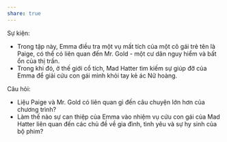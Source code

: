 ```yaml
---
share: true
---
```

Sự kiện:

-   Trong tập này, Emma điều tra một vụ mất tích của một cô gái trẻ tên là Paige, có thể có liên quan đến Mr. Gold - một cư dân nguy hiểm và bất ổn của thị trấn.
-   Trong khi đó, ở thế giới cổ tích, Mad Hatter tìm kiếm sự giúp đỡ của Emma để giải cứu con gái mình khỏi tay kẻ ác Nữ hoàng.

Câu hỏi:

-   Liệu Paige và Mr. Gold có liên quan gì đến câu chuyện lớn hơn của chương trình?
-   Làm thế nào sự can thiệp của Emma vào nhiệm vụ cứu con gái của Mad Hatter liên quan đến các chủ đề về gia đình, tình yêu và sự hy sinh của bộ phim?
